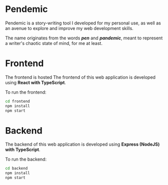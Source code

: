 # **Pendemic**

Pendemic is a story-writing tool I developed for my personal use, as well as an avenue to explore and improve my web development skills.

The name originates from the words **_pen_** and **_pandemic_**, meant to represent a writer's chaotic state of mind, for me at least.

#

# **Frontend**

The frontend is hosted
The frontend of this web application is developed using **React with TypeScript**.

To run the frontend:

```cmd
cd frontend
npm install
npm start
```

#

# **Backend**

The backend of this web application is developed using **Express (NodeJS) with TypeScript**.

To run the backend:

```cmd
cd backend
npm install
npm start
```

